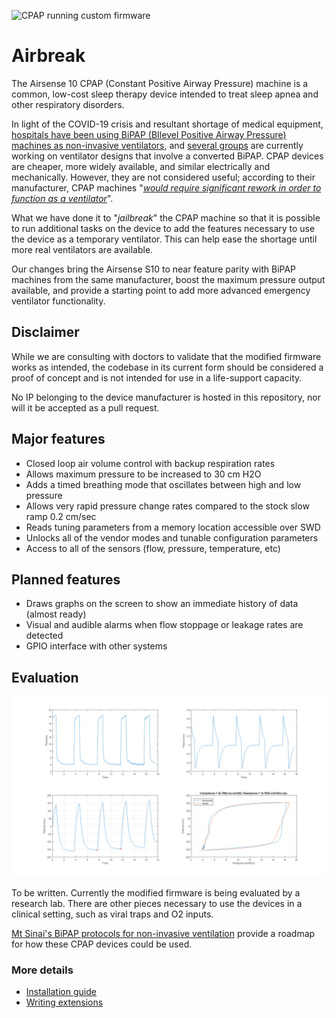 ![CPAP running custom firmware](images/ventilator-animated.gif)
# Airbreak

The Airsense 10 CPAP (Constant Positive Airway Pressure) machine
is a common, low-cost sleep therapy device intended to treat sleep apnea and
other respiratory disorders.  

In light of the COVID-19 crisis and resultant shortage of medical equipment, [hospitals have been using BiPAP (BIlevel Positive Airway Pressure) machines as non-invasive ventilators](https://health.mountsinai.org/blog/mount-sinai-turns-hundreds-of-machines-for-sleep-apnea-into-hospital-ventilators-shares-instructions-worldwide/), and [several groups](https://github.com/PubInv/covid19-vent-list) are currently working on ventilator designs that involve a converted BiPAP. CPAP devices are cheaper, more widely available, and similar electrically and mechanically. However, they are not considered useful; 
according to their manufacturer, CPAP machines "[*would require significant rework in order to function as a ventilator*](https://www.resmed.com/en-us/covid-19/)".

What we have done it to "*jailbreak*" the CPAP machine so that it
is possible to run additional tasks on the device to add the features
necessary to use the device as a temporary ventilator.  This can help ease
the shortage until more real ventilators are available.

Our changes bring the Airsense S10 to near feature parity with BiPAP machines from the same manufacturer, boost the maximum pressure output available, and provide a starting point to add more advanced emergency ventilator functionality.

## Disclaimer

While we are consulting with doctors to validate that the modified firmware works as intended, the codebase in its current form should be considered
a proof of concept and is not intended for use in a life-support capacity.  

No IP belonging to the device manufacturer is hosted in this repository, nor will it be accepted as a pull request.

## Major features

* Closed loop air volume control with backup respiration rates
* Allows maximum pressure to be increased to 30 cm H2O
* Adds a timed breathing mode that oscillates between high and low pressure
* Allows very rapid pressure change rates compared to the stock slow ramp 0.2 cm/sec
* Reads tuning parameters from a memory location accessible over SWD
* Unlocks all of the vendor modes and tunable configuration parameters
* Access to all of the sensors (flow, pressure, temperature, etc)

## Planned features
* Draws graphs on the screen to show an immediate history of data (almost ready)
* Visual and audible alarms when flow stoppage or leakage rates are detected
* GPIO interface with other systems


## Evaluation

![PV curves](images/pv.png)

To be written.  Currently the modified firmware is being evaluated by
a research lab.  There are other pieces necessary to use the devices in
a clinical setting, such as viral traps and O2 inputs.

[Mt Sinai's BiPAP protocols for non-invasive ventilation](https://health.mountsinai.org/wp-content/uploads/sites/14/2020/04/NIV-to-Ventilator-Modification-Protocol-v1.02-for-posting.pdf)
provide a roadmap for how these CPAP devices could be used.

### More details


* [Installation guide](/disassembly)
* [Writing extensions](/info/extensions.md)
